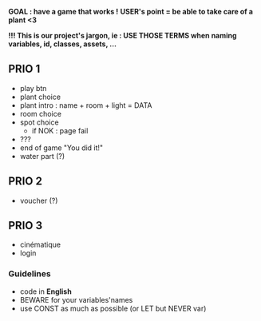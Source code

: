 **GOAL : have a game that works !**
**USER's point = be able to take care of a plant <3**

__!!! This is our project's jargon, ie : USE THOSE TERMS when naming variables, id, classes, assets, ...__
## PRIO 1
- play btn
- plant choice
- plant intro : name + room + light = DATA
- room choice
- spot choice
  - if NOK : page fail
- ???
- end of game "You did it!"
- water part (?)

## PRIO 2
- voucher (?)

## PRIO 3
- cinématique
- login



### Guidelines
- code in **English**
- BEWARE for your variables'names
- use CONST as much as possible (or LET but NEVER var)
